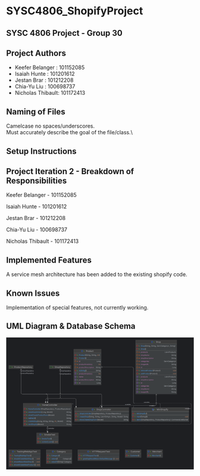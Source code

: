 # SYSC4806_ShopifyProject

## SYSC 4806 Project - Group 30

## Project Authors

* Keefer Belanger : 101152085
* Isaiah Hunte : 101201612
* Jestan Brar : 101212208
* Chia-Yu Liu : 100698737
* Nicholas Thibault: 101172413

## Naming of Files
Camelcase no spaces/underscores.\
Must accurately describe the goal of the file/class.\

## Setup Instructions

## Project Iteration 2 - Breakdown of Responsibilities

Keefer Belanger - 101152085

Isaiah Hunte - 101201612

Jestan Brar - 101212208

Chia-Yu Liu - 100698737

Nicholas Thibault - 101172413

## Implemented Features

A service mesh architecture has been added to the existing shopify code.

## Known Issues

Implementation of special features, not currently working.

## UML Diagram & Database Schema
![UML Diagram](/diagrams/SYSC4806_ShopifyProject_UML.png)
